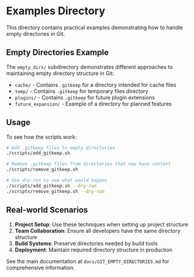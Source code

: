 # Examples Directory

This directory contains practical examples demonstrating how to handle empty directories in Git.

## Empty Directories Example

The `empty_dirs/` subdirectory demonstrates different approaches to maintaining empty directory structure in Git:

- `cache/` - Contains `.gitkeep` for a directory intended for cache files
- `temp/` - Contains `.gitkeep` for temporary files directory  
- `plugins/` - Contains `.gitkeep` for future plugin extensions
- `future_expansion/` - Example of a directory for planned features

## Usage

To see how the scripts work:

```bash
# Add .gitkeep files to empty directories
./scripts/add_gitkeep.sh

# Remove .gitkeep files from directories that now have content
./scripts/remove_gitkeep.sh

# Use dry-run to see what would happen
./scripts/add_gitkeep.sh --dry-run
./scripts/remove_gitkeep.sh --dry-run
```

## Real-world Scenarios

1. **Project Setup**: Use these techniques when setting up project structure
2. **Team Collaboration**: Ensure all developers have the same directory structure
3. **Build Systems**: Preserve directories needed by build tools
4. **Deployment**: Maintain required directory structure in production

See the main documentation at `docs/GIT_EMPTY_DIRECTORIES.md` for comprehensive information.